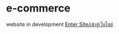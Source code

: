 # e-commerce
website in development
[Enter Site/เข้าสู่เว็บไซต์](https://slapz808.github.io/e-commerce/site/)
